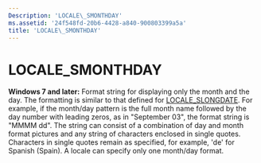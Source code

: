 ```yaml
---
Description: 'LOCALE\_SMONTHDAY'
ms.assetid: '24f548fd-20b6-4428-a840-900803399a5a'
title: 'LOCALE\_SMONTHDAY'
---
```


# LOCALE\_SMONTHDAY

**Windows 7 and later:** Format string for displaying only the month and the day. The formatting is similar to that defined for [LOCALE\_SLONGDATE](locale-slongdate.md). For example, if the month/day pattern is the full month name followed by the day number with leading zeros, as in "September 03", the format string is "MMMM dd". The string can consist of a combination of day and month format pictures and any string of characters enclosed in single quotes. Characters in single quotes remain as specified, for example, 'de' for Spanish (Spain). A locale can specify only one month/day format.

 

 




